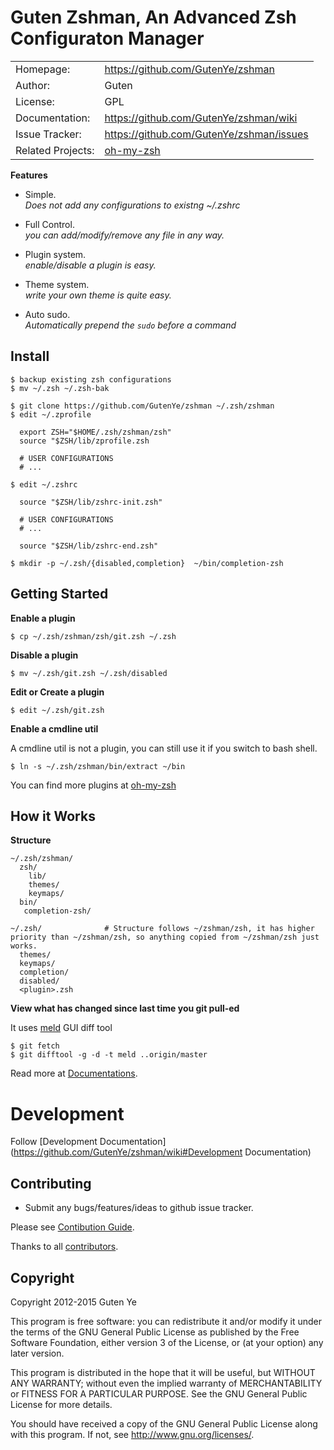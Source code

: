 Guten Zshman, An Advanced Zsh Configuraton Manager
======================================

|                |                                       |
|----------------|---------------------------------------|
| Homepage:      | https://github.com/GutenYe/zshman        |
| Author:	       | Guten                                 |
| License:       | GPL    |
| Documentation: | https://github.com/GutenYe/zshman/wiki   |
| Issue Tracker: | https://github.com/GutenYe/zshman/issues |
| Related Projects: | [oh-my-zsh](https://github.com/robbyrussell/oh-my-zsh) |

**Features**

- Simple. <br>
  *Does not add any configurations to existng ~/.zshrc*

- Full Control. <br>
  *you can add/modify/remove any file in any way.*

- Plugin system. <br>
  *enable/disable a plugin is easy.*

- Theme system. <br>
  *write your own theme is quite easy.*

- Auto sudo. <br>
  *Automatically prepend the `sudo` before a command*

Install
-------

```
$ backup existing zsh configurations
$ mv ~/.zsh ~/.zsh-bak

$ git clone https://github.com/GutenYe/zshman ~/.zsh/zshman
$ edit ~/.zprofile

  export ZSH="$HOME/.zsh/zshman/zsh"
  source "$ZSH/lib/zprofile.zsh

  # USER CONFIGURATIONS
  # ...

$ edit ~/.zshrc

  source "$ZSH/lib/zshrc-init.zsh"

  # USER CONFIGURATIONS
  # ...

  source "$ZSH/lib/zshrc-end.zsh"

$ mkdir -p ~/.zsh/{disabled,completion}  ~/bin/completion-zsh
```

Getting Started
---------------

**Enable a plugin**

```
$ cp ~/.zsh/zshman/zsh/git.zsh ~/.zsh
```

**Disable a plugin**

```
$ mv ~/.zsh/git.zsh ~/.zsh/disabled
```

**Edit or Create a plugin**

```
$ edit ~/.zsh/git.zsh
```

**Enable a cmdline util**

A cmdline util is not a plugin, you can still use it if you switch to bash shell.

```
$ ln -s ~/.zsh/zshman/bin/extract ~/bin
```

You can find more plugins at [oh-my-zsh](https://github.com/robbyrussell/oh-my-zsh/tree/master/plugins)

How it Works
-----------

**Structure**

```
~/.zsh/zshman/
  zsh/
    lib/
    themes/
    keymaps/
  bin/
   completion-zsh/

~/.zsh/              # Structure follows ~/zshman/zsh, it has higher priority than ~/zshman/zsh, so anything copied from ~/zshman/zsh just works.
  themes/
  keymaps/
  completion/
  disabled/
  <plugin>.zsh
```

**View what has changed since last time you git pull-ed**

It uses [meld](http://meldmerge.org) GUI diff tool

```
$ git fetch
$ git difftool -g -d -t meld ..origin/master
```

Read more at [Documentations](https://github.com/GutenYe/zshman/wiki).

Development
===========

Follow [Development Documentation](https://github.com/GutenYe/zshman/wiki#Development Documentation)

Contributing
------------

* Submit any bugs/features/ideas to github issue tracker.

Please see [Contibution Guide](https://github.com/GutenYe/zshman/blob/master/CONTRIBUTING.md).

Thanks to all [contributors](https://github.com/GutenYe/zshman/contributors).

Copyright
---------

Copyright 2012-2015 Guten Ye

This program is free software: you can redistribute it and/or modify
it under the terms of the GNU General Public License as published by
the Free Software Foundation, either version 3 of the License, or
(at your option) any later version.

This program is distributed in the hope that it will be useful,
but WITHOUT ANY WARRANTY; without even the implied warranty of
MERCHANTABILITY or FITNESS FOR A PARTICULAR PURPOSE.  See the
GNU General Public License for more details.

You should have received a copy of the GNU General Public License
along with this program.  If not, see <http://www.gnu.org/licenses/>.
